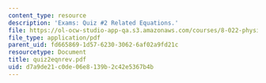 ```yaml
---
content_type: resource
description: 'Exams: Quiz #2 Related Equations.'
file: https://ol-ocw-studio-app-qa.s3.amazonaws.com/courses/8-022-physics-ii-electricity-and-magnetism-fall-2002/d7a9de21c0de06e8139b2c42e5367b4b_quiz2eqnrev.pdf
file_type: application/pdf
parent_uid: fd665869-1d57-6230-3062-6af02a9fd21c
resourcetype: Document
title: quiz2eqnrev.pdf
uid: d7a9de21-c0de-06e8-139b-2c42e5367b4b
---
```

